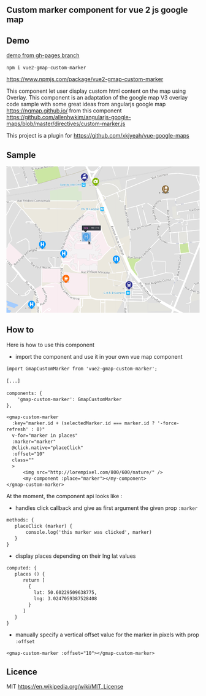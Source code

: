 Custom marker component for vue 2 js google map
-----------------------------------------------

Demo
----

[demo from gh-pages branch](https://eregnier.github.io/vue2-gmap-custom-marker/dist/)

`npm i vue2-gmap-custom-marker`

https://www.npmjs.com/package/vue2-gmap-custom-marker

This component let user display custom html content on the map using Overlay.
This component is an adaptation of the google map V3 overlay code sample with some great ideas from angularjs google map https://ngmap.github.io/ from this component https://github.com/allenhwkim/angularjs-google-maps/blob/master/directives/custom-marker.js

This project is a plugin for https://github.com/xkjyeah/vue-google-maps

Sample
------

![custom markers on vue google map](sample.png)

How to
------

Here is how to use this component

 * import the component and use it in your own vue map component



```
import GmapCustomMarker from 'vue2-gmap-custom-marker';

[...]

components: {
    'gmap-custom-marker': GmapCustomMarker
},
```


```
<gmap-custom-marker
  :key="marker.id + (selectedMarker.id === marker.id ? '-force-refresh' : 0)"
  v-for="marker in places"
  :marker="marker"
  @click.native="placeClick"
  :offset="10"
  class=""
  >
      <img src="http://lorempixel.com/800/600/nature/" />
      <my-component :place="marker"></my-component>
</gmap-custom-marker>
```

At the moment, the component api looks like :

  * handles click callback and give as first argument the given prop `:marker`

```
methods: {
   placeClick (marker) {
       console.log('this marker was clicked', marker)
   }
}
```

 * display places depending on their lng lat values

```
computed: {
   places () {
      return [
        {
          lat: 50.60229509638775,
          lng: 3.0247059387528408
        }
      ]
   }
}
```

 * manually specify a vertical offset value for the marker in pixels with prop `:offset`

 ```
 <gmap-custom-marker :offset="10"></gmap-custom-marker>
 ```

Licence
-------

MIT
https://en.wikipedia.org/wiki/MIT_License
